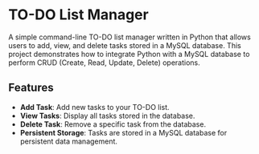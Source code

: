 # TO-DO List Manager

A simple command-line TO-DO list manager written in Python that allows users to add, view, and delete tasks stored in a MySQL database. This project demonstrates how to integrate Python with a MySQL database to perform CRUD (Create, Read, Update, Delete) operations.

## Features

- **Add Task**: Add new tasks to your TO-DO list.
- **View Tasks**: Display all tasks stored in the database.
- **Delete Task**: Remove a specific task from the database.
- **Persistent Storage**: Tasks are stored in a MySQL database for persistent data management.
